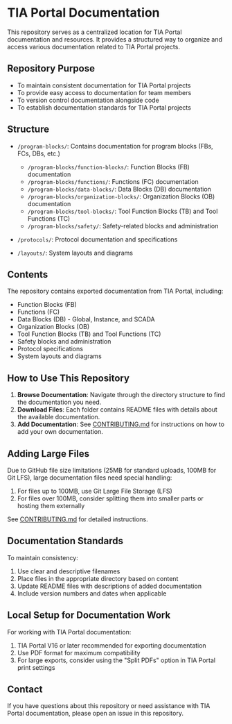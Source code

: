 # TIA Portal Documentation

This repository serves as a centralized location for TIA Portal documentation and resources. It provides a structured way to organize and access various documentation related to TIA Portal projects.

## Repository Purpose

- To maintain consistent documentation for TIA Portal projects
- To provide easy access to documentation for team members
- To version control documentation alongside code
- To establish documentation standards for TIA Portal projects

## Structure

- `/program-blocks/`: Contains documentation for program blocks (FBs, FCs, DBs, etc.)
  - `/program-blocks/function-blocks/`: Function Blocks (FB) documentation
  - `/program-blocks/functions/`: Functions (FC) documentation
  - `/program-blocks/data-blocks/`: Data Blocks (DB) documentation
  - `/program-blocks/organization-blocks/`: Organization Blocks (OB) documentation
  - `/program-blocks/tool-blocks/`: Tool Function Blocks (TB) and Tool Functions (TC)
  - `/program-blocks/safety/`: Safety-related blocks and administration

- `/protocols/`: Protocol documentation and specifications

- `/layouts/`: System layouts and diagrams

## Contents

The repository contains exported documentation from TIA Portal, including:

- Function Blocks (FB)
- Functions (FC)
- Data Blocks (DB) - Global, Instance, and SCADA
- Organization Blocks (OB)
- Tool Function Blocks (TB) and Tool Functions (TC)
- Safety blocks and administration
- Protocol specifications
- System layouts and diagrams

## How to Use This Repository

1. **Browse Documentation**: Navigate through the directory structure to find the documentation you need.
2. **Download Files**: Each folder contains README files with details about the available documentation.
3. **Add Documentation**: See [CONTRIBUTING.md](./CONTRIBUTING.md) for instructions on how to add your own documentation.

## Adding Large Files

Due to GitHub file size limitations (25MB for standard uploads, 100MB for Git LFS), large documentation files need special handling:

1. For files up to 100MB, use Git Large File Storage (LFS)
2. For files over 100MB, consider splitting them into smaller parts or hosting them externally

See [CONTRIBUTING.md](./CONTRIBUTING.md) for detailed instructions.

## Documentation Standards

To maintain consistency:

1. Use clear and descriptive filenames
2. Place files in the appropriate directory based on content
3. Update README files with descriptions of added documentation
4. Include version numbers and dates when applicable

## Local Setup for Documentation Work

For working with TIA Portal documentation:

1. TIA Portal V16 or later recommended for exporting documentation
2. Use PDF format for maximum compatibility
3. For large exports, consider using the "Split PDFs" option in TIA Portal print settings

## Contact

If you have questions about this repository or need assistance with TIA Portal documentation, please open an issue in this repository.
